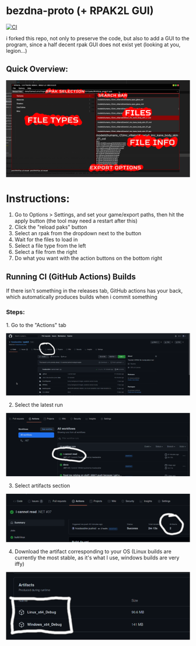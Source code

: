 # bezdna-proto (+ RPAK2L GUI)
[![CI](https://github.com/headassbtw/rpak2l/actions/workflows/Build_fix.yml/badge.svg)](https://github.com/headassbtw/rpak2l/actions/workflows/Build_fix.yml)

i forked this repo, not only to preserve the code, but also to add a GUI to the program, since a half decent rpak GUI does not exist yet (looking at you, legion...)

## Quick Overview:
![](docs/about/quickOverview.png)

# Instructions:
1. Go to Options > Settings, and set your game/export paths, then hit the apply button (the tool may need a restart after this)
2. Click the "reload paks" button
3. Select an rpak from the dropdown next to the button
4. Wait for the files to load in
5. Select a file type from the left
6. Select a file from the right
7. Do what you want with the action buttons on the bottom right

## Running CI (GitHub Actions) Builds
If there isn't something in the releases tab, GitHub actions has your back, which automatically produces builds when i commit something
<h3>Steps:</h3>
1. Go to the "Actions" tab

![](docs/CI_Builds/actions_tab.png)

2. Select the latest run

![](docs/CI_Builds/latest_run.png)

3. Select artifacts section

![](docs/CI_Builds/artifacts.png)

4. Download the artifact corresponding to your OS (Linux builds are currently the most stable, as it's what I use, windows builds are very iffy)

![](docs/CI_Builds/choose_artifact.png)